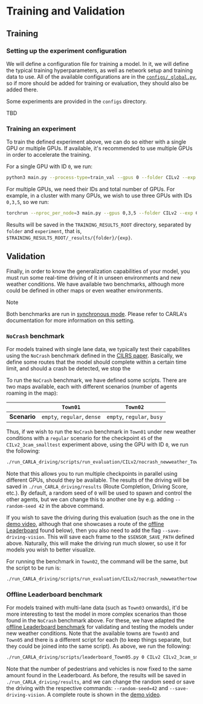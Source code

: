 # Training and Validation

## Training
### Setting up the experiment configuration

We will define a configuration file for training a model. In it, we will define the typical training hyperparameters, as well as network setup and training data to use. All of the available configurations are in the [`configs/_global.py`](./configs/_global.py), so if more should be added for training or evaluation, they should also be added there. 

Some experiments are provided in the `configs` directory.

TBD

### Training an experiment

To train the defined experiment above, we can do so either with a single GPU or multiple GPUs. If available, it's recommended to use multiple GPUs in order to accelerate the training.

For a single GPU with ID `0`, we run:

```bash
python3 main.py --process-type=train_val --gpus 0 --folder CILv2 --exp CILv2_3cam_smalltest
```

For multiple GPUs, we need their IDs and total number of GPUs. For example, in a cluster with many GPUs, we wish to use three GPUs with IDs `0,3,5`, so we run:

```bash
torchrun --nproc_per_node=3 main.py --gpus 0,3,5 --folder CILv2 --exp CILv2_3cam_smalltest
```

Results will be saved in the `TRAINING_RESULTS_ROOT` directory, separated by `folder` and `experiment`, that is, `$TRAINING_RESULTS_ROOT/_results/{folder}/{exp}`. 

## Validation

Finally, in order to know the generalization capabilities of your model, you must run some real-time driving of it in unseen environments and new weather conditions. We have available two benchmarks, although more could be defined in other maps or even weather environments.

> [!NOTE]
> Both benchmarks are run in [synchronous mode](https://carla.readthedocs.io/en/0.9.13/adv_synchrony_timestep/#setting-synchronous-mode). Please refer to CARLA's documentation for more information on this setting. 


### `NoCrash` benchmark

For models trained with single lane data, we typically test their capabilites using the `NoCrash` benchmark defined in the [CILRS paper](https://arxiv.org/abs/1904.08980). Basically, we define some routes that the model should complete within a certain time limit, and should a crash be detected, we stop the 

To run the `NoCrash` benchmark, we have defined some scripts. There are two maps available, each with different scenarios (number of agents roaming in the map):

| | **`Town01`** | **`Town02`** |
| --- |   ---    |    ---   |
| **Scenario** | `empty`, `regular`, `dense` | `empty`, `regular`, `busy` |

Thus, if we wish to run the `NoCrash` benchmark in `Town01` under new weather conditions with a `regular` scenario for the checkpoint `45` of the `CILv2_3cam_smalltest` experiment above, using the GPU with ID `0`, we run the following:

```bash
./run_CARLA_driving/scripts/run_evaluation/CILv2/nocrash_newweather_Town01_lbc.sh 0 CILv2 CILv2_3cam_smalltest 45 regular
```

Note that this allows you to run multiple checkpoints in parallel using different GPUs, should they be available. The results of the driving will be saved in `./run_CARLA_driving/results` (Route Completion, Driving Score, etc.). By default, a random seed of `0` will be used to spawn and control the other agents, but we can change this to another one by e.g. adding `--random-seed 42` in the above command. 

If you wish to save the driving during this evaluation (such as the one in the [demo video](#demo-video), although that one showcases a route of the [offline Leaderboard](#offline-leaderboard) found below), then you also need to add the flag  `--save-driving-vision`. This will save each frame to the `$SENSOR_SAVE_PATH` defined above. Naturally, this will make the driving run much slower, so use it for models you wish to better visualize.

For running the benchmark in `Town02`, the command will be the same, but the script to be run is:

```bash
./run_CARLA_driving/scripts/run_evaluation/CILv2/nocrash_newweathertown_Town02_lbc.sh 0 CILv2 CLIv2_3cam_smalltest 45 regular --random-seed 42 --save-driving-vision
```

### Offline Leaderboard benchmark

For models trained with multi-lane data (such as `Town03` onwards), it'd be more interesting to test the model in more complex scenarios than those found in the `NoCrash` benchmark above. For these, we have adapted the [offline Leaderboard benchmark](https://github.com/zhejz/carla-roach?tab=readme-ov-file#the-offline-leaderboard) for validating and testing the models under new weather conditions. Note that the available towns are `Town03` and `Town05` and there is a different script for each (to keep things separate, but they could be joined into the same script). As above, we run the following:

```bash
./run_CARLA_driving/scripts/leaderboard_Town05.py 0 CILv2 CILv2_3cam_smalltest 45
```

Note that the number of pedestrians and vehicles is now fixed to the same amount found in the Leaderboard. As before, the results will be saved in `./run_CARLA_driving/results`, and we can change the random seed or save the driving with the respective commands: `--random-seed=42` and `--save-driving-vision`. A complete route is shown in the [demo video](../README.md#demo-video).
